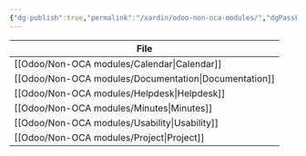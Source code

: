 ```yaml
---
{"dg-publish":true,"permalink":"/xardin/odoo-non-oca-modules/","dgPassFrontmatter":true}
---
```


| File                                                     |
| -------------------------------------------------------- |
| [[Odoo/Non-OCA modules/Calendar\|Calendar]]           |
| [[Odoo/Non-OCA modules/Documentation\|Documentation]] |
| [[Odoo/Non-OCA modules/Helpdesk\|Helpdesk]]           |
| [[Odoo/Non-OCA modules/Minutes\|Minutes]]             |
| [[Odoo/Non-OCA modules/Usability\|Usability]]         |
| [[Odoo/Non-OCA modules/Project\|Project]]             |
